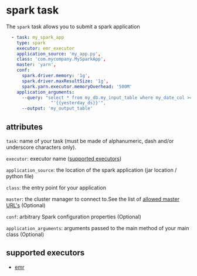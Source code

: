 <!--
Licensed to the Apache Software Foundation (ASF) under one
or more contributor license agreements.  See the NOTICE file
distributed with this work for additional information
regarding copyright ownership.  The ASF licenses this file
to you under the Apache License, Version 2.0 (the
"License"); you may not use this file except in compliance
with the License.  You may obtain a copy of the License at

  http://www.apache.org/licenses/LICENSE-2.0

Unless required by applicable law or agreed to in writing,
software distributed under the License is distributed on an
"AS IS" BASIS, WITHOUT WARRANTIES OR CONDITIONS OF ANY
KIND, either express or implied.  See the License for the
specific language governing permissions and limitations
under the License.
-->

# spark task

The `spark` task allows you to submit a spark application

```yaml
  - task: my_spark_app
    type: spark
    executor: emr_executor
    application_source: 'my_app.py',
    class: 'com.mycompany.MySparkApp',
    master: 'yarn',
    conf:
      spark.driver.memory: '1g',
      spark.driver.maxResultSize: '1g',
      spark.yarn.executor.memoryOverhead: '500M'
    application_arguments:
      --query: "select * from my_db.my_input_table where my_date_col >= "
                 "'{{yesterday_ds}}'",
      --output: 'my_output_table'
```

## attributes

`task`: name of your task (must be made of alphanumeric, dash and/or underscore characters only).

`executor`: executor name ([supported executors](#supported-executors))

`application_source`: the location of the spark application (jar location / python file)

`class`: the entry point for your application

`master`: the cluster manager to connect to.See the list
of [allowed master URL's](https://spark.apache.org/docs/latest/submitting-applications.html#master-urls)
(Optional)

`conf`: arbitrary Spark configuration properties (Optional)

`application_arguments`: arguments passed to the main method of your main class (Optional)

## supported executors
- [emr](../executors/emr.md)
